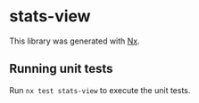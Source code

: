 # stats-view

This library was generated with [Nx](https://nx.dev).

## Running unit tests

Run `nx test stats-view` to execute the unit tests.
